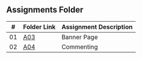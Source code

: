 ##  Assignments Folder

|   #   | Folder Link | Assignment Description |
| :---: | ----------- | ---------------------- |
|   01  |[A03](https://github.com/A-SH4W/3013-Algorithms-Shaw/tree/main/Assignments/Banner%20Page)             |    Banner Page                 |
|   02  |[A04](https://github.com/A-SH4W/3013-Algorithms-Shaw/tree/main/Assignments/Banner%20Page)             |    Commenting                |
